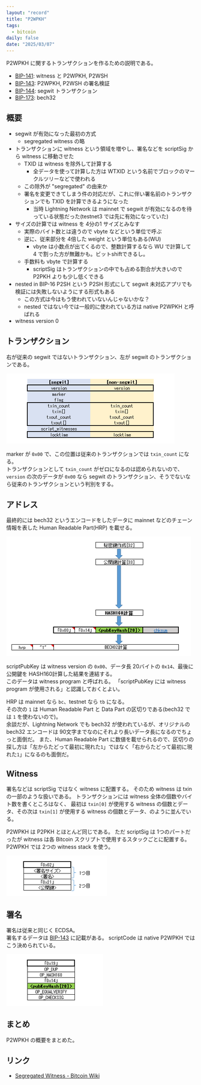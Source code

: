 ```yaml
---
layout: "record"
title: "P2WPKH"
tags:
  - bitcoin
daily: false
date: "2025/03/07"
---
```


P2WPKH に関するトランザクションを作るための説明である。  

* [BIP-141](https://github.com/bitcoin/bips/blob/master/bip-0141.mediawiki): witness と P2WPKH, P2WSH
* [BIP-143](https://github.com/bitcoin/bips/blob/master/bip-0143.mediawiki): P2WPKH, P2WSH の署名検証
* [BIP-144](https://github.com/bitcoin/bips/blob/master/bip-0144.mediawiki): segwit トランザクション
* [BIP-173](https://github.com/bitcoin/bips/blob/master/bip-0173.mediawiki): bech32

## 概要

* segwit が有効になった最初の方式
  * segregated witness の略
* トランザクションに witness という領域を増やし、署名などを scriptSig から witness に移動させた
  * TXID は witness を除外して計算する
    * 全データを使って計算した方は WTXID という名前でブロックのマークルツリーなどで使われる
  * この除外が "segregated" の由来か
  * 署名を変更できてしまう件の対応だが、これに伴い署名前のトランザクションでも TXID を計算できるようになった
    * 当時 Lightning Network は mainnet で segwit が有効になるのを待っている状態だった(testnet3 では先に有効になっていた)
* サイズの計算では witness を 4分の1 サイズとみなす
  * 実際のバイト数とは違うので vbyte などという単位で呼ぶ
  * 逆に、従来部分を 4倍した weight という単位もある(WU)
    * vbyte は小数点が出てくるので、整数計算するなら WU で計算して 4 で割った方が無難かも。ビットshiftできるし。
  * 手数料も vbyte で計算する
    * scriptSig はトランザクションの中でも占める割合が大きいので P2PKH よりも少し低くできる
* nested in BIP-16 P2SH という P2SH 形式にして segwit 未対応アプリでも検証には失敗しないようにする形式もある
  * この方式は今はもう使われていないんじゃないかな？
  * nested ではない今では一般的に使われている方は native P2WPKH と呼ばれる
* witness version 0

## トランザクション

右が従来の segwit ではないトランザクション、左が segwit のトランザクションである。

![image](images/p2wpkh-1.png)

marker が `0x00` で、この位置は従来のトランザクションでは `txin_count` になる。  
トランザクションとして `txin_count` がゼロになるのは認められないので、`version` の次のデータが `0x00` なら segwit のトランザクション、そうでないなら従来のトランザクションという判別をする。

## アドレス

最終的には bech32 というエンコードをしたデータに mainnet などのチェーン情報を表した Human Readable Part(HRP) を載せる。

![image](images/p2wpkh-2.png)

scriptPubKey は witness version の `0x00`、データ長 20バイトの `0x14`、最後に公開鍵を HASH160計算した結果を連結する。  
このデータは witness program と呼ばれる。
「scriptPubKey には witness program が使用される」と認識しておくとよい。

HRP は mainnet なら `bc`、testnet なら `tb` になる。  
その次の `1` は Human Readable Part と Data Part の区切りである(bech32 では `1` を使わないので)。  
余談だが、Lightning Network でも bech32 が使われているが、オリジナルの bech32 エンコードは 90文字までなのにそれより長いデータ長になるのでちょっと面倒だ。
また、Human Readable Part に数値を載せられるので、区切りの探し方は「左からたどって最初に現れた`1`」ではなく「右からたどって最初に現れた`1`」になるのも面倒だ。

## Witness

署名などは scriptSig ではなく witness に配置する。
そのため witness は txin の一部のような扱いである。
トランザクションには witness 全体の個数やバイト数を書くところはなく、
最初は `txin[0]` が使用する witness の個数とデータ、その次は `txin[1]` が使用する witness の個数とデータ、のように並んでいる。

P2WPKH は P2PKH とほとんど同じである。
ただ scriptSig は 1つのパートだったが witness は各 Bitcoin スクリプトで使用するスタックごとに配置する。
P2WPKH では 2つの witness stack を使う。

![image](images/p2wpkh-3.png)

## 署名

署名は従来と同じく ECDSA。  
署名するデータは [BIP-143](https://github.com/bitcoin/bips/blob/master/bip-0143.mediawiki#specification) に記載がある。
scriptCode は native P2WPKH ではこう決められている。

![image](images/p2wpkh-4.png)

## まとめ

P2WPKH の概要をまとめた。

## リンク

* [Segregated Witness - Bitcoin Wiki](https://en.bitcoin.it/wiki/Segregated_Witness)
